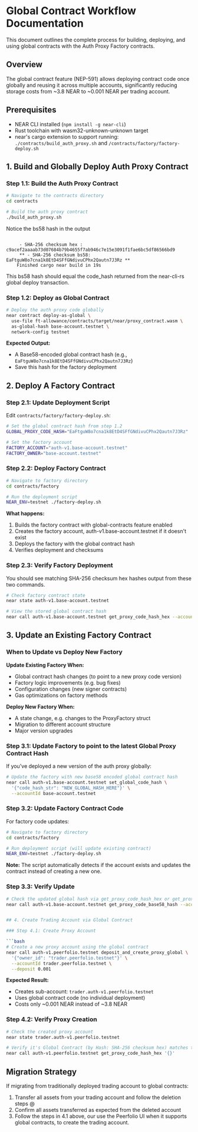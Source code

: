 # Global Contract Workflow Documentation

This document outlines the complete process for building, deploying, and using global contracts with the Auth Proxy Factory contracts.

## Overview

The global contract feature (NEP-591) allows deploying contract code once globally and reusing it across multiple accounts, significantly reducing storage costs from ~3.8 NEAR to ~0.001 NEAR per trading account.

## Prerequisites

- NEAR CLI installed (`npm install -g near-cli`)
- Rust toolchain with wasm32-unknown-unknown target
- near's cargo extension to support running: `./contracts/build_auth_proxy.sh` and `/contracts/factory/factory-deploy.sh`

## 1. Build and Globally Deploy Auth Proxy Contract

### Step 1.1: Build the Auth Proxy Contract

```bash
# Navigate to the contracts directory
cd contracts

# Build the auth proxy contract
./build_auth_proxy.sh
```

Notice the bs58 hash in the output
```

     - SHA-256 checksum hex : c9acef2aaaab73d07684b79b4655f7ab946c7e15e3091f1fae6bc5df86566bd9
     ** - SHA-256 checksum bs58: EaFtguW8o7cna1k8EtD4SFfGNdivuCPhx2Qautn7J3Rz **
    Finished cargo near build in 19s
```
This bs58 hash should equal the code_hash returned from the near-cli-rs global deploy transaction.

### Step 1.2: Deploy as Global Contract

```bash
# Deploy the auth proxy code globally
near contract deploy-as-global \
  use-file ft-allowance/contracts/target/near/proxy_contract.wasm \
  as-global-hash base-account.testnet \
  network-config testnet
```

**Expected Output:**
- A Base58-encoded global contract hash (e.g., `EaFtguW8o7cna1k8EtD4SFfGNdivuCPhx2Qautn7J3Rz`)
- Save this hash for the factory deployment


## 2. Deploy A Factory Contract

### Step 2.1: Update Deployment Script

Edit `contracts/factory/factory-deploy.sh`:

```bash
# Set the global contract hash from step 1.2
GLOBAL_PROXY_CODE_HASH="EaFtguW8o7cna1k8EtD4SFfGNdivuCPhx2Qautn7J3Rz"

# Set the factory account
FACTORY_ACCOUNT="auth-v1.base-account.testnet"
FACTORY_OWNER="base-account.testnet"
```

### Step 2.2: Deploy Factory Contract

```bash
# Navigate to factory directory
cd contracts/factory

# Run the deployment script
NEAR_ENV=testnet ./factory-deploy.sh
```

**What happens:**
1. Builds the factory contract with global-contracts feature enabled
2. Creates the factory account, auth-v1.base-account.testnet if it doesn't exist
3. Deploys the factory with the global contract hash
4. Verifies deployment and checksums

### Step 2.3: Verify Factory Deployment

You should see matching SHA-256 checksum hex hashes output from these two commands.

```bash
# Check factory contract state
near state auth-v1.base-account.testnet

# View the stored global contract hash
near call auth-v1.base-account.testnet get_proxy_code_hash_hex --accountId base-account.testnet
```


## 3. Update an Existing Factory Contract

### When to Update vs Deploy New Factory

**Update Existing Factory When:**
- Global contract hash changes (to point to a new proxy code version)
- Factory logic improvements (e.g. bug fixes)
- Configuration changes (new signer contracts)
- Gas optimizations on factory methods

**Deploy New Factory When:**
- A state change, e.g. changes to the ProxyFactory struct
- Migration to different account structure
- Major version upgrades

### Step 3.1: Update Factory to point to the latest Global Proxy Contract Hash

If you've deployed a new version of the auth proxy globally:

```bash
# Update the factory with new base58 encoded global contract hash
near call auth-v1.base-account.testnet set_global_code_hash \
  '{"code_hash_str": "NEW_GLOBAL_HASH_HERE"}' \
  --accountId base-account.testnet
```

### Step 3.2: Update Factory Contract Code

For factory code updates:

```bash
# Navigate to factory directory
cd contracts/factory

# Run deployment script (will update existing contract)
NEAR_ENV=testnet ./factory-deploy.sh
```

**Note:** The script automatically detects if the account exists and updates the contract instead of creating a new one.

### Step 3.3: Verify Update

```bash
# Check the updated global hash via get_proxy_code_hash_hex or get_proxy_code_base58_hash
near call auth-v1.base-account.testnet get_proxy_code_base58_hash --accountId base-account.testnet


## 4. Create Trading Account via Global Contract

### Step 4.1: Create Proxy Account

```bash
# Create a new proxy account using the global contract
near call auth-v1.peerfolio.testnet deposit_and_create_proxy_global \
  '{"owner_id": "trader.peerfolio.testnet"}' \
  --accountId trader.peerfolio.testnet \
  --deposit 0.001
```

**Expected Result:**
- Creates sub-account: `trader.auth-v1.peerfolio.testnet`
- Uses global contract code (no individual deployment)
- Costs only ~0.001 NEAR instead of ~3.8 NEAR

### Step 4.2: Verify Proxy Creation

```bash
# Check the created proxy account
near state trader.auth-v1.peerfolio.testnet

# Verify it's Global Contract (by Hash: SHA-256 checksum hex) matches the factory's hex hash of the bs58 code
near call auth-v1.peerfolio.testnet get_proxy_code_hash_hex '{}'
```

## Migration Strategy

If migrating from traditionally deployed trading account to global contracts:

1. Transfer all assets from your trading account and follow the deletion steps @ <link>
2. Confirm all assets transferred as expected from the deleted account
3. Follow the steps in 4.1 above, our use the Peerfolio UI when it supports global contracts, to create the trading account.

